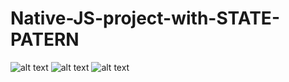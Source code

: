# Native-JS-project-with-STATE-PATERN

![alt text](https://github.com/TheCodersDream/Native-JS-project-with-STATE-PATERN/blob/master/Screenshot_48.png)
![alt text](https://github.com/TheCodersDream/Native-JS-project-with-STATE-PATERN/blob/master/Screenshot_49.png)
![alt text](https://github.com/TheCodersDream/Native-JS-project-with-STATE-PATERN/blob/master/Screenshot_50.png)
